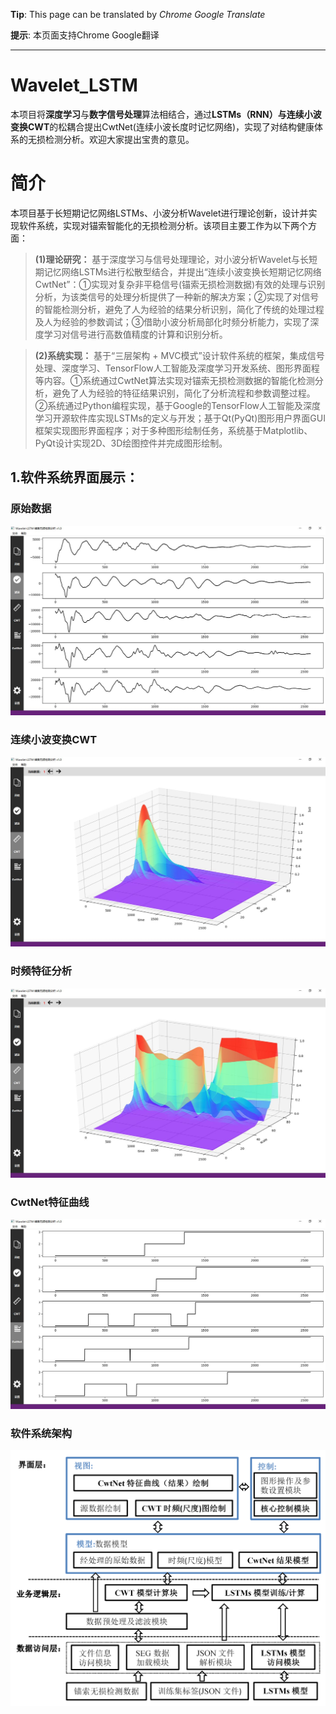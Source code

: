 **Tip**:  This page can be translated by *Chrome Google Translate*

**提示**: 本页面支持Chrome Google翻译

***

# Wavelet_LSTM
本项目将**深度学习**与**数字信号处理**算法相结合，通过**LSTMs（RNN）**与**连续小波变换CWT**的松耦合提出CwtNet(连续小波长度时记忆网络)，实现了对结构健康体系的无损检测分析。欢迎大家提出宝贵的意见。

# 简介

本项目基于长短期记忆网络LSTMs、小波分析Wavelet进行理论创新，设计并实现软件系统，实现对锚索智能化的无损检测分析。该项目主要工作为以下两个方面：
>**(1)理论研究：** 基于深度学习与信号处理理论，对小波分析Wavelet与长短期记忆网络LSTMs进行松散型结合，并提出“连续小波变换长短期记忆网络CwtNet”：①实现对复杂非平稳信号(锚索无损检测数据)有效的处理与识别分析，为该类信号的处理分析提供了一种新的解决方案；②实现了对信号的智能检测分析，避免了人为经验的结果分析识别，简化了传统的处理过程及人为经验的参数调试；③借助小波分析局部化时频分析能力，实现了深度学习对信号进行高数值精度的计算和识别分析。

>**(2)系统实现：** 基于“三层架构 + MVC模式”设计软件系统的框架，集成信号处理、深度学习、TensorFlow人工智能及深度学习开发系统、图形界面程等内容。①系统通过CwtNet算法实现对锚索无损检测数据的智能化检测分析，避免了人为经验的特征结果识别，简化了分析流程和参数调整过程。②系统通过Python编程实现，基于Google的TensorFlow人工智能及深度学习开源软件库实现LSTMs的定义与开发；基于Qt(PyQt)图形用户界面GUI框架实现图形界面程序；对于多种图形绘制任务，系统基于Matplotlib、PyQt设计实现2D、3D绘图控件并完成图形绘制。


## 1.软件系统界面展示：

### 原始数据
![avatar](./demo/[1]原始数据.JPG)

### 连续小波变换CWT
![avatar](./demo/[2]连续小波变换CWT.JPG)

### 时频特征分析
![avatar](./demo/[3]时频分析.JPG)

### CwtNet特征曲线
![avatar](./demo/[4]CwtNet特征曲线.JPG)

### 软件系统架构
![avatar](./demo/[5]软件系统架构.png)




